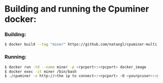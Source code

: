# Building and running the Cpuminer docker:

### Building:
```sh
$ docker build --tag "miner" https://github.com/natangl/cpuminer-multi.git
```

### Running:

```sh
$ docker run -td --name miner -p <rpcport>:<rpcport> docker_image
$ docker exec -it miner /bin/bash
$ ./cpuminer -o http://<the ip to connect>:<rpcport> -O <yourpcuser>:<yourrpcpassword> -a sha256d --no-longpoll --no-getwork --coinbase-addr=<the address to which you want to mine>
```
